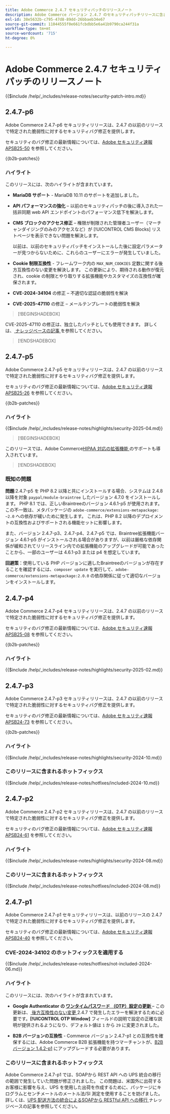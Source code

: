 ```yaml
---
title: Adobe Commerce 2.4.7 セキュリティパッチのリリースノート
description: Adobe Commerce バージョン 2.4.7 のセキュリティパッチリリースに含まれている、セキュリティバグ修正、セキュリティ機能強化、その他のセキュリティ関連アップデートについて説明します。
exl-id: 38e5632b-c795-47d8-89dd-26bbaeb34e67
source-git-commit: 11044555f0e661fcbdbb5e6a41b9790ca244f31a
workflow-type: tm+mt
source-wordcount: '715'
ht-degree: 0%

---
```


# Adobe Commerce 2.4.7 セキュリティパッチのリリースノート

{{$include /help/_includes/release-notes/security-patch-intro.md}}

## 2.4.7-p6

Adobe Commerce 2.4.7-p6 セキュリティリリースは、2.4.7 の以前のリリースで特定された脆弱性に対するセキュリティバグ修正を提供します。

セキュリティのバグ修正の最新情報については、[Adobe セキュリティ速報 APSB25-50](https://helpx.adobe.com/jp/security/products/magento/apsb25-50.html) を参照してください。

{{b2b-patches}}

### ハイライト

このリリースには、次のハイライトが含まれています。

* **MariaDB サポート** - MariaDB 10.11 のサポートを追加しました。

* **API パフォーマンスの強化** – 以前のセキュリティパッチの後に導入された一括非同期 web API エンドポイントのパフォーマンス低下を解決します。<!-- AC-14078 -->

* **CMS ブロックのアクセス修正** – 権限が制限された管理者ユーザー（マーチャンダイジングのみのアクセスなど）が [!UICONTROL CMS Blocks] リストページを表示できない問題を解決します。

  以前は、以前のセキュリティパッチをインストールした後に設定パラメーターが見つからないために、これらのユーザーにエラーが発生していました。<!-- AC-14087 -->

* **Cookie 制限互換性** - フレームワーク内の `MAX_NUM_COOKIES` 定数に関する後方互換性のない変更を解決します。 この更新により、期待される動作が復元され、cookie の制限とやり取りする拡張機能やカスタマイズの互換性が確保されます。<!-- AC-14475 -->

* **CVE-2024-34104** の修正 – 不適切な認証の脆弱性を解決 <!-- AC-13917 -->

* **CVE-2025-47110** の修正 – メールテンプレートの脆弱性を解決 <!-- AC-14695 -->

>[!BEGINSHADEBOX]

CVE-2025-47110 の修正は、独立したパッチとしても使用できます。 詳しくは、[ ナレッジベースの記事 ](https://experienceleague.adobe.com/en/docs/commerce-knowledge-base/kb/troubleshooting/known-issues-patches-attached/security-update-available-for-adobe-commerce-apsb25-50) を参照してください。

>[!ENDSHADEBOX]

## 2.4.7-p5

Adobe Commerce 2.4.7-p5 セキュリティリリースは、2.4.7 の以前のリリースで特定された脆弱性に対するセキュリティバグ修正を提供します。

セキュリティのバグ修正の最新情報については、[Adobe セキュリティ速報 APSB25-26](https://helpx.adobe.com/jp/security/products/magento/apsb25-26.html) を参照してください。

{{b2b-patches}}

### ハイライト

{{$include /help/_includes/release-notes/highlights/security-2025-04.md}}

>[!BEGINSHADEBOX]

このリリースでは、Adobe Commerce[HIPAA 対応の拡張機能 ](https://experienceleague.adobe.com/ja/docs/commerce-admin/start/compliance/hipaa-ready-service/overview) のサポートも導入されています。

>[!ENDSHADEBOX]

### 既知の問題

**問題**:2.4.7-p5 を PHP 8.2 以降と共にインストールする場合、システムは 2.4.8 以降を対象 `paypal/module-braintree` したバージョン 4.7.0 をインストールします。 PHP 8.1 では、正しいBraintreeのバージョン 4.6.1-p5 が使用されます。 この不一致は、メタパッケージの `adobe-commerce/extensions-metapackage: ~2.0` への依存が緩いために発生します。 これは、PHP 8.2 以降のデプロイメントの互換性およびサポートされる機能セットに影響します。<!-- ACPLTSRV-6276) -->

また、バージョン 2.4.7-p3、2.4.7-p4、2.4.7-p5 では、Braintree拡張機能バージョン 4.6.1-p5 がインストールされる場合がありますが、以前は厳格な依存関係が緩和されてリリースライン内での拡張機能のアップグレードが可能であったことから、一部のユーザーは 4.6.1-p3 または p4 を想定しています。<!-- AC-14430 -->

**回避策**：使用している PHP バージョンに適したBraintreeのバージョンが存在することを確認するには、`composer update` を実行して、`adobe-commerce/extensions-metapackage:2.0.0` の依存関係に従って適切なバージョンをインストールします。

## 2.4.7-p4

Adobe Commerce 2.4.7-p4 セキュリティリリースは、2.4.7 の以前のリリースで特定された脆弱性に対するセキュリティバグ修正を提供します。

セキュリティのバグ修正の最新情報については、[Adobe セキュリティ速報 APSB25-08](https://helpx.adobe.com/jp/security/products/magento/apsb25-08.html) を参照してください。

{{b2b-patches}}

### ハイライト

{{$include /help/_includes/release-notes/highlights/security-2025-02.md}}

## 2.4.7-p3

Adobe Commerce 2.4.7-p3 セキュリティリリースは、2.4.7 の以前のリリースで特定された脆弱性に対するセキュリティバグ修正を提供します。

セキュリティのバグ修正の最新情報については、[Adobe セキュリティ速報 APSB24-73](https://helpx.adobe.com/jp/security/products/magento/apsb24-73.html) を参照してください。

{{b2b-patches}}

### ハイライト

{{$include /help/_includes/release-notes/highlights/security-2024-10.md}}

### このリリースに含まれるホットフィックス

{{$include /help/_includes/release-notes/hotfixes/included-2024-10.md}}

## 2.4.7-p2

Adobe Commerce 2.4.7-p2 セキュリティリリースは、2.4.7 の以前のリリースで特定された脆弱性に対するセキュリティバグ修正を提供します。

セキュリティのバグ修正の最新情報については、[Adobe セキュリティ速報 APSB24-61](https://helpx.adobe.com/jp/security/products/magento/apsb24-61.html) を参照してください。

### ハイライト

{{$include /help/_includes/release-notes/highlights/security-2024-08.md}}

### このリリースに含まれるホットフィックス

{{$include /help/_includes/release-notes/hotfixes/included-2024-08.md}}

## 2.4.7-p1

Adobe Commerce 2.4.7-p1 セキュリティリリースは、以前のリリースの 2.4.7 で特定された脆弱性に対するセキュリティバグ修正を提供します。

セキュリティのバグ修正の最新情報については、[Adobe セキュリティ速報 APSB24-40](https://helpx.adobe.com/jp/security/products/magento/apsb24-40.html) を参照してください。

### CVE-2024-34102 のホットフィックスを適用する

{{$include /help/_includes/release-notes/hotfixes/not-included-2024-06.md}}

### ハイライト

このリリースには、次のハイライトが含まれています。

* **Google Authenticator の [ ワンタイムパスワード （OTP）設定の更新 ](https://experienceleague.adobe.com/ja/docs/commerce-admin/systems/security/2fa/security-two-factor-authentication#google)** – この更新は、[ 後方互換性のない変更 ](https://developer.adobe.com/commerce/php/development/backward-incompatible-changes/highlights/#new-system-configuration-validation-for-two-factor-authentication-otp_window-value)2.4.7 で発生したエラーを解決するために必要です。**[!UICONTROL OTP Window]** フィールドの説明で設定の正確な説明が提供されるようになり、デフォルト値は `1` から `29` に変更されました。

* **B2B バージョンの互換性** - Commerce バージョン 2.4.7-p1 との互換性を確保するには、Adobe Commerce B2B 拡張機能を持つマーチャントが、[B2B バージョン 1.4.2-p1](https://experienceleague.adobe.com/ja/docs/commerce-admin/b2b/release-notes#b2b-v142-p1) にアップグレードする必要があります。

### このリリースに含まれるホットフィックス

Adobe Commerce 2.4.7-p1 では、SOAPから REST API への UPS 統合の移行の範囲で発生していた問題が修正されました。 この問題は、米国外に出荷するお客様に影響を与え、UPS を使用した出荷を作成するために、パッケージにキログラムとセンチメートルのメートル法/SI 測定を使用することを妨げました。 詳しくは、[UPS 配送方法の統合によるSOAPから RESTful API への移行 ](https://experienceleague.adobe.com/ja/docs/commerce-knowledge-base/kb/troubleshooting/known-issues-patches-attached/ups-shipping-method-integration-migration-from-soap-to-restful-api) ナレッジベースの記事を参照してください。
